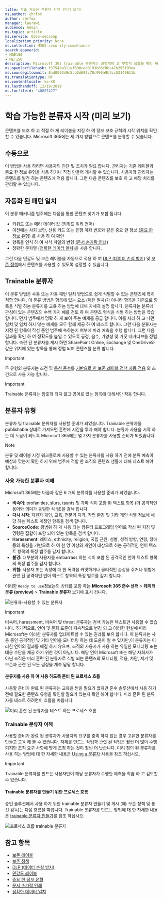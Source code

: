 ```yaml
---
title: 학습 가능한 분류자 시작 (미리 보기)
ms.author: chrfox
author: chrfox
manager: laurawi
audience: Admin
ms.topic: article
ms.service: O365-seccomp
localization_priority: None
ms.collection: M365-security-compliance
search.appverid:
- MOE150
- MET150
description: Microsoft 365 trainable 분류자는 긍정적이 고 부정적 샘플을 확인 하 여 다양 한 유형의 콘텐츠를 인식할 수 있도록 교육을 제공 하는 도구입니다. 일단 분류자가 학습 되 면 결과가 정확 함을 확인할 수 있습니다. 그런 다음이를 사용 하 여 조직의 콘텐츠를 검색 하 고이를 분류 하 여 보존 또는 민감도 레이블을 적용 하거나 DLP (데이터 손실 방지) 또는 보존 정책에 포함 합니다.
ms.openlocfilehash: f37549a311af630ced0191b86f0be47b295f93ea
ms.sourcegitcommit: 0ad0092d9c5cb2d69fc70c990a9b7cc03140611b
ms.translationtype: MT
ms.contentlocale: ko-KR
ms.lasthandoff: 12/19/2019
ms.locfileid: "40807427"
---
```

# <a name="getting-started-with-trainable-classifiers-preview"></a>학습 가능한 분류자 시작 (미리 보기)

콘텐츠를 보호 하 고 적절 하 게 레이블을 지정 하 여 정보 보호 규칙의 시작 위치를 확인할 수 있습니다. Microsoft 365에는 세 가지 방법으로 콘텐츠를 분류할 수 있습니다.

## <a name="manually"></a>수동으로

이 방법을 사용 하려면 사용자의 판단 및 조치가 필요 합니다. 관리자는 기존 레이블과 중요 한 정보 유형을 사용 하거나 직접 만들어 게시할 수 있습니다. 사용자와 관리자는 콘텐츠를 발견 하는 콘텐츠에 적용 합니다. 그런 다음 콘텐츠를 보호 하 고 해당 처리를 관리할 수 있습니다.

## <a name="automated-pattern-matching"></a>자동화 된 패턴 일치

이 분류 메커니즘 범주에는 다음을 통한 콘텐츠 찾기가 포함 됩니다.

- 키워드 또는 메타 데이터 값 (키워드 쿼리 언어)
- 이전에는 사회 보안, 신용 카드 또는 은행 계좌 번호와 같은 중요 한 정보 [(중요 한 정보 유형)](what-the-sensitive-information-types-look-for.md) 를 사용 하 여 확인
- 항목을 인식 하 여 서식 파일의 변형 [(문서 손가락 인쇄)](document-fingerprinting.md)
- 정확한 문자열 [(정확한 데이터 일치)](create-custom-sensitive-information-types-with-exact-data-match-based-classification.md)을 사용 합니다.

그런 다음 민감도 및 보존 레이블을 자동으로 적용 하 여 [DLP (데이터 손실 방지)](data-loss-prevention-policies.md) 및 [보존 정책](retention-policies.md)에서 콘텐츠를 사용할 수 있도록 설정할 수 있습니다.

## <a name="trainable-classifiers"></a>Trainable 분류자

이 분류 방법은 수동 또는 자동 패턴 일치 방법으로 쉽게 식별할 수 없는 콘텐츠에 특히 적합 합니다. 이 분류 방법은 항목에 있는 요소 (패턴 일치)가 아니라 항목을 기준으로 항목을 식별 하는 분류자를 교육 하는 방법에 대해 자세히 설명 합니다. 분류자는 분류에 관심이 있는 콘텐츠의 수백 가지 예를 검토 하 여 콘텐츠 형식을 식별 하는 방법을 학습 합니다. 먼저 범주에서 명확 하 게 보여 주는 예제를 공급 합니다. 이를 처리 하 고 나면 일치 및 일치 하지 않는 예제를 모두 함께 제공 하 여 테스트 합니다. 그런 다음 분류자는 지정 된 항목이 작성 중인 범주에 속하는지 여부에 따라 예측을 수행 합니다. 그런 다음 결과를 확인 하 여 정확도를 높일 수 있도록 긍정, 음수, 가양성 및 거짓 네거티브를 정렬 합니다. 숙련 된 분류자를 게시 하면 SharePoint Online, Exchange 및 OneDrive와 같은 위치에 있는 항목을 통해 정렬 되며 콘텐츠를 분류 합니다.

> [!IMPORTANT]
> 두 유형의 분류자는 조건 및 [통신 준수](communication-compliance.md)를 [기반으로 한 보존 레이블 정책 자동 적용](labels.md#applying-a-retention-label-automatically-based-on-conditions) 의 조건으로 사용 가능 합니다.

> [!IMPORTANT]
> Trainable 분류자는 암호화 되지 않고 영어로 있는 항목에 대해서만 작동 합니다.

## <a name="types-of-classifiers"></a>분류자 유형

분류자 및 trainable 분류자를 사용할 준비가 되었습니다. Trainable 분류자를 publishable 상태로 가져오면 훈련에 시간을 투자 해야 합니다. 분류자 사용을 시작 하는 데 도움이 되도록 Microsoft 365에는 몇 가지 분류자를 사용할 준비가 되었습니다.

> [!NOTE]
> 분류 및 레이블 지정 워크플로에 사용할 수 있는 분류자를 사용 하기 전에 분류 예측이 예상과 맞는지 확인 하기 위해 범주에 적합 한 조직의 콘텐츠 샘플에 대해 테스트 해야 합니다.

### <a name="understanding-ready-to-use-classifiers"></a>사용 가능한 분류자 이해

Microsoft 365에는 다음과 같은 6 개의 분류자를 사용할 준비가 되었습니다.

- **비속어**: profanities, slurs, taunts 및 가짜 식이 포함 된 텍스트 항목 (더 공격적인 용어와 의미가 동일한 식 임)을 검색 합니다.
- **다시 시작**: 지원자 개인, 교육, 전문가 자격, 작업 환경 및 기타 개인 식별 정보에 해당 하는 텍스트 계정인 항목을 검색 합니다.
- **SourceCode**: 광범위 하 게 사용 되는 컴퓨터 프로그래밍 언어로 작성 된 지침 및 명령문 집합이 포함 되어 있는 항목을 검색 합니다.
- **Harassment**: 레이스, ethnicity, religion, 국립 근원, 성별, 성적 방향, 연령, 장애 등의 특성을 기반으로 하 여 한 명 이상의 개인이 대상으로 하는 공격적인 언어 텍스트 항목의 특정 범주를 감지 합니다.
- **불경**: 대부분의 사용자를 embarrass 하는 식이 포함 된 공격적인 언어 텍스트 항목의 특정 범주를 감지 합니다.
- **위협**: 사용자 또는 속성에 대 한 폭력을 커밋하거나 물리적인 손상을 주거나 위험에 관련 된 공격적인 언어 텍스트 항목의 특정 범주를 감지 합니다.

이러한 `Ready to use`정보는의 상태를 포함 하는 **Microsoft 365 준수 센터** > **데이터 분류 (preview)** > **Trainable 분류자** 보기에 표시 됩니다.

![분류자-사용할 수 있는 분류자](media/classifiers-ready-to-use-classifiers.png)

> [!IMPORTANT]
> 비속어, harassment, 비속어 및 threat 분류자는 검색 가능한 텍스트만 사용할 수 있습니다.  추가적으로, 언어 및 문화 표준이 지속적으로 변경 되 고 이러한 현실에 따라 Microsoft는 이러한 분류자를 업데이트할 수 있는 권리를 보유 합니다. 이 분류자는 사용 중인 공격적인 및 기타 언어를 모니터링 하는 데 도움이 될 수 있지만,이 분류자는 이러한 언어의 결과를 해결 하지 않으며, 조직의 사용자가 사용 하는 유일한 모니터링 또는 대응 수단을 제공 하기 위한 것이 아닙니다. 해당 언어 Microsoft 또는 해당 자회사가 아닌 조직은 미리 훈련 된 분류자로 식별 되는 콘텐츠의 모니터링, 적용, 차단, 제거 및 보존과 관련 된 모든 결정을 계속 담당 합니다.

#### <a name="process-flow-for-using-ready-to-use-classifiers"></a>분류자를 사용 하 여 사용 하도록 준비 된 프로세스 흐름

사용할 준비가 완료 된 분류자는 교육을 받을 필요가 없지만 준수 솔루션에서 사용 하기 전에 필요한 콘텐츠 유형을 확인할 필요가 있는지 확인 해야 합니다. 미리 훈련 된 분류자를 테스트 하려면이 흐름을 따릅니다.

![미리 훈련 된 분류자를 테스트 하는 프로세스 흐름](media/classifier-pre-trained-classifier-flow.png)

### <a name="understanding-trainable-classifiers"></a>Trainable 분류자 이해

사용할 준비가 완료 된 분류자가 사용자의 요구를 충족 하지 않는 경우 고유한 분류자를 만들고 교육 해 볼 수 있습니다. 자체를 만드는 작업과 관련 된 작업은 훨씬 더 많이 수행 되지만 조직 요구 사항에 맞게 조정 하는 것이 훨씬 더 낫습니다. 미리 정의 된 분류자를 사용 하는 방법에 대 한 자세한 내용은 [Using a 분류자](classifier-using-a-ready-to-use-classifier.md) 사용을 참조 하십시오.

> [!IMPORTANT]
> Trainable 분류자를 만드는 사용자만이 해당 분류자가 수행한 예측을 학습 하 고 검토할 수 있습니다.

#### <a name="process-flow-for-creating-trainable-classifiers"></a>Trainable 분류자를 만들기 위한 프로세스 흐름

승인 솔루션에서 사용 하기 위한 trainable 분류자 만들기 및 게시 (예: 보존 정책 및 통신 감독)는 다음 흐름을 따릅니다. Trainable 분류자를 만드는 방법에 대 한 자세한 내용은 [trainable 분류자 만들기](classifier-creating-a-trainable-classifier.md)를 참조 하십시오.

![프로세스 흐름 trainable 분류자](media/classifier-trainable-classifier-flow.png)

## <a name="see-also"></a>참고 항목

- [보존 레이블](labels.md)
- [보존 정책](retention-policies.md)
- [DLP (데이터 손실 방지)](data-loss-prevention-policies.md)
- [민감도 레이블](sensitivity-labels.md)
- [중요 한 정보 유형](what-the-sensitive-information-types-look-for.md)
- [문서 손가락 인쇄](document-fingerprinting.md)
- [정확한 데이터 일치](create-custom-sensitive-information-types-with-exact-data-match-based-classification.md)
